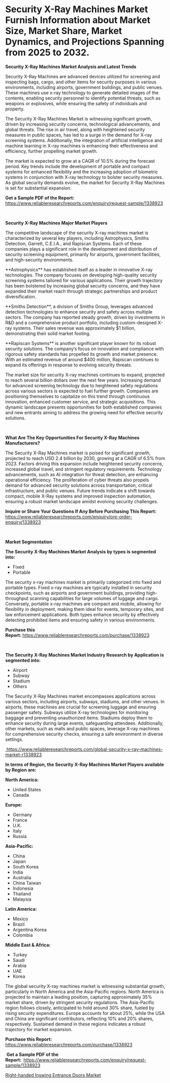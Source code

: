 <p><h1>Security X-Ray Machines Market Furnish Information about Market Size, Market Share, Market Dynamics, and Projections Spanning from 2025 to 2032.</h1></p><p><strong>Security X-Ray Machines Market Analysis and Latest Trends</strong></p>
<p><p>Security X-Ray Machines are advanced devices utilized for screening and inspecting bags, cargo, and other items for security purposes in various environments, including airports, government buildings, and public venues. These machines use x-ray technology to generate detailed images of the contents, enabling security personnel to identify potential threats, such as weapons or explosives, while ensuring the safety of individuals and property.</p><p>The Security X-Ray Machines Market is witnessing significant growth, driven by increasing security concerns, technological advancements, and global threats. The rise in air travel, along with heightened security measures in public spaces, has led to a surge in the demand for X-ray screening systems. Additionally, the integration of artificial intelligence and machine learning in X-ray machines is enhancing their effectiveness and efficiency, further propelling market growth.</p><p>The market is expected to grow at a CAGR of 10.5% during the forecast period. Key trends include the development of portable and compact systems for enhanced flexibility and the increasing adoption of biometric systems in conjunction with X-ray technology to bolster security measures. As global security demands evolve, the market for Security X-Ray Machines is set for substantial expansion.</p></p>
<p><strong>Get a Sample PDF of the Report:&nbsp;</strong> <a href="https://www.reliableresearchreports.com/enquiry/request-sample/1338923?utm_campaign=2788&utm_medium=2&utm_source=Github&utm_content=ia&utm_term=27032025&utm_id=security-x-ray-machines">https://www.reliableresearchreports.com/enquiry/request-sample/1338923</a></p>
<p>&nbsp;</p>
<p><strong>Security X-Ray Machines Major Market Players</strong></p>
<p><p>The competitive landscape of the security X-ray machines market is characterized by several key players, including Astrophysics, Smiths Detection, Garrett, C.E.I.A., and Rapiscan Systems. Each of these companies plays a significant role in the development and distribution of security screening equipment, primarily for airports, government facilities, and high-security environments.</p><p>**Astrophysics** has established itself as a leader in innovative X-ray technologies. The company focuses on developing high-quality security screening systems tailored for various applications. Their growth trajectory has been bolstered by increasing global security concerns, and they have expanded their market reach through strategic partnerships and product diversification.</p><p>**Smiths Detection**, a division of Smiths Group, leverages advanced detection technologies to enhance security and safety across multiple sectors. The company has reported steady growth, driven by investments in R&D and a comprehensive product portfolio, including custom-designed X-ray systems. Their sales revenue was approximately $1 billion, demonstrating their solid market footing.</p><p>**Rapiscan Systems** is another significant player known for its robust security solutions. The company’s focus on innovation and compliance with rigorous safety standards has propelled its growth and market presence. With an estimated revenue of around $400 million, Rapiscan continues to expand its offerings in response to evolving security threats.</p><p>The market size for security X-ray machines continues to expand, projected to reach several billion dollars over the next few years. Increasing demand for advanced screening technology due to heightened safety regulations across various sectors is expected to fuel further growth. Companies are positioning themselves to capitalize on this trend through continuous innovation, enhanced customer service, and strategic acquisitions. This dynamic landscape presents opportunities for both established companies and new entrants aiming to address the growing need for effective security solutions.</p></p>
<p>&nbsp;</p>
<p><strong>What Are The Key Opportunities For Security X-Ray Machines Manufacturers?</strong></p>
<p><p>The Security X-Ray Machines market is poised for significant growth, projected to reach USD 2.4 billion by 2030, growing at a CAGR of 6.5% from 2023. Factors driving this expansion include heightened security concerns, increased global travel, and stringent regulatory requirements. Technology advancements, such as AI integration for threat detection, are enhancing operational efficiency. The proliferation of cyber threats also propels demand for advanced security solutions across transportation, critical infrastructure, and public venues. Future trends indicate a shift towards compact, mobile X-Ray systems and improved inspection automation, ensuring a robust market landscape amidst evolving security challenges.</p></p>
<p><strong>Inquire or Share Your Questions If Any Before Purchasing This Report:</strong> <a href="https://www.reliableresearchreports.com/enquiry/pre-order-enquiry/1338923?utm_campaign=2788&utm_medium=2&utm_source=Github&utm_content=ia&utm_term=27032025&utm_id=security-x-ray-machines">https://www.reliableresearchreports.com/enquiry/pre-order-enquiry/1338923</a></p>
<p>&nbsp;</p>
<p><strong>Market Segmentation</strong></p>
<p><strong>The Security X-Ray Machines Market Analysis by types is segmented into:</strong></p>
<p><ul><li>Fixed</li><li>Portable</li></ul></p>
<p><p>The security x-ray machines market is primarily categorized into fixed and portable types. Fixed x-ray machines are typically installed in security checkpoints, such as airports and government buildings, providing high-throughput scanning capabilities for large volumes of luggage and cargo. Conversely, portable x-ray machines are compact and mobile, allowing for flexibility in deployment, making them ideal for events, temporary sites, and law enforcement applications. Both types enhance security by effectively detecting prohibited items and ensuring safety in various environments.</p></p>
<p><strong>Purchase this Report:&nbsp;</strong><a href="https://www.reliableresearchreports.com/purchase/1338923?utm_campaign=2788&utm_medium=2&utm_source=Github&utm_content=ia&utm_term=27032025&utm_id=security-x-ray-machines">https://www.reliableresearchreports.com/purchase/1338923</a></p>
<p>&nbsp;</p>
<p><strong>The Security X-Ray Machines Market Industry Research by Application is segmented into:</strong></p>
<p><ul><li>Airport</li><li>Subway</li><li>Stadium</li><li>Others</li></ul></p>
<p><p>The Security X-Ray Machines market encompasses applications across various sectors, including airports, subways, stadiums, and other venues. In airports, these machines are crucial for screening luggage and ensuring passenger safety. Subways utilize X-ray technologies for monitoring baggage and preventing unauthorized items. Stadiums deploy them to enhance security during large events, safeguarding attendees. Additionally, other markets, such as malls and public spaces, leverage X-ray machines for comprehensive security checks, ensuring a safe environment in diverse settings.</p></p>
<p><a href="https://www.reliableresearchreports.com/global-security-x-ray-machines-market-r1338923?utm_campaign=2788&utm_medium=2&utm_source=Github&utm_content=ia&utm_term=27032025&utm_id=security-x-ray-machines">&nbsp;https://www.reliableresearchreports.com/global-security-x-ray-machines-market-r1338923</a></p>
<p><strong>In terms of Region, the Security X-Ray Machines Market Players available by Region are:</strong></p>
<p>
    <p> <strong> North America: </strong>
        <ul>
            <li>United States</li>
            <li>Canada</li>
        </ul>
        </p> 
    <p> <strong> Europe: </strong>
        <ul>
            <li>Germany</li>
            <li>France</li>
            <li>U.K.</li>
            <li>Italy</li>
            <li>Russia</li>
        </ul>
        </p> 
    <p> <strong> Asia-Pacific: </strong>
        <ul>
            <li>China</li>
            <li>Japan</li>
            <li>South Korea</li>
            <li>India</li>
            <li>Australia</li>
            <li>China Taiwan</li>
            <li>Indonesia</li>
            <li>Thailand</li>
            <li>Malaysia</li>
        </ul>
        </p> 
    <p> <strong> Latin America: </strong>
        <ul>
            <li>Mexico</li>
            <li>Brazil</li>
            <li>Argentina Korea</li>
            <li>Colombia</li>
        </ul>
        </p> 
    <p> <strong> Middle East & Africa: </strong>
        <ul>
            <li>Turkey</li>
            <li>Saudi</li>
            <li>Arabia</li>
            <li>UAE</li>
            <li>Korea</li>
        </ul>
    </p>
    </p>
<p><p>The global security X-ray machines market is witnessing substantial growth, particularly in North America and the Asia-Pacific regions. North America is projected to maintain a leading position, capturing approximately 35% market share, driven by stringent security regulations. The Asia-Pacific region follows closely, anticipated to hold around 30% share, fueled by rising security expenditures. Europe accounts for about 25%, while the USA and China are significant contributors, reflecting 10% and 20% shares, respectively. Sustained demand in these regions indicates a robust trajectory for market expansion.</p></p>
<p><strong>Purchase this Report: </strong><a href="https://www.reliableresearchreports.com/purchase/1338923?utm_campaign=2788&utm_medium=2&utm_source=Github&utm_content=ia&utm_term=27032025&utm_id=security-x-ray-machines">https://www.reliableresearchreports.com/purchase/1338923</a></p>
<p>&nbsp;<strong>Get a Sample PDF of the Report:&nbsp;&nbsp;</strong><a href="https://www.reliableresearchreports.com/enquiry/request-sample/1338923?utm_campaign=2788&utm_medium=2&utm_source=Github&utm_content=ia&utm_term=27032025&utm_id=security-x-ray-machines">https://www.reliableresearchreports.com/enquiry/request-sample/1338923</a></p>
<p><strong></strong></p>
<p><p><a href="https://github.com/nafidurii/Market-Research-Report-List-1/blob/main/right-handed-inswing-entrance-doors-market.md?utm_campaign=2788&utm_medium=2&utm_source=Github&utm_content=ia&utm_term=27032025&utm_id=security-x-ray-machines">Right-handed Inswing Entrance Doors Market</a></p></p>
